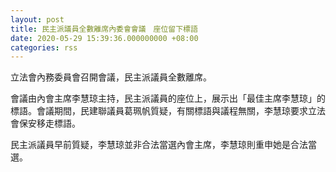 ```yaml
---
layout: post
title: 民主派議員全數離席內委會會議　座位留下標語
date: 2020-05-29 15:39:36.000000000 +08:00
categories: rss
---
```


立法會內務委員會召開會議，民主派議員全數離席。

會議由內會主席李慧琼主持，民主派議員的座位上，展示出「最佳主席李慧琼」的標語。會議期間，民建聯議員葛珮帆質疑，有關標語與議程無關，李慧琼要求立法會保安移走標語。

民主派議員早前質疑，李慧琼並非合法當選內會主席，李慧琼則重申她是合法當選。
